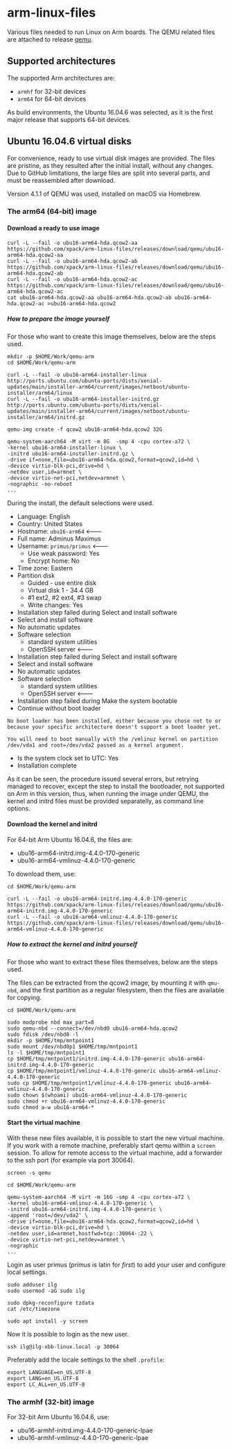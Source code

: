 # arm-linux-files

Various files needed to run Linux on Arm boards. The QEMU related files 
are attached to release [qemu](https://github.com/xpack/arm-linux-files/releases/tag/qemu).

## Supported architectures

The supported Arm architectures are:

- `armhf` for 32-bit devices
- `arm64` for 64-bit devices

As build environments, the Ubuntu 16.04.6 was selected, as it is the first
major release that supports 64-bit devices.

## Ubuntu 16.04.6 virtual disks

For convenience, ready to use virtual disk images are provided. The files
are pristine, as they resulted after the initial install, without any
changes. 
Due to GitHub limitations, the large files are split into several parts,
and must be reassembled after download.

Version 4.1.1 of QEMU was used, installed on macOS via Homebrew.

### The arm64 (64-bit) image

#### Download a ready to use image

```console
curl -L --fail -o ubu16-arm64-hda.qcow2-aa https://github.com/xpack/arm-linux-files/releases/download/qemu/ubu16-arm64-hda.qcow2-aa
curl -L --fail -o ubu16-arm64-hda.qcow2-ab https://github.com/xpack/arm-linux-files/releases/download/qemu/ubu16-arm64-hda.qcow2-ab
curl -L --fail -o ubu16-arm64-hda.qcow2-ac https://github.com/xpack/arm-linux-files/releases/download/qemu/ubu16-arm64-hda.qcow2-ac
cat ubu16-arm64-hda.qcow2-aa ubu16-arm64-hda.qcow2-ab ubu16-arm64-hda.qcow2-ac >ubu16-arm64-hda.qcow2
```

##### How to prepare the image yourself

For those who want to create this image themselves, below are the
steps used.

```console
mkdir -p $HOME/Work/qemu-arm
cd $HOME/Work/qemu-arm

curl -L --fail -o ubu16-arm64-installer-linux http://ports.ubuntu.com/ubuntu-ports/dists/xenial-updates/main/installer-arm64/current/images/netboot/ubuntu-installer/arm64/linux
curl -L --fail -o ubu16-arm64-installer-initrd.gz http://ports.ubuntu.com/ubuntu-ports/dists/xenial-updates/main/installer-arm64/current/images/netboot/ubuntu-installer/arm64/initrd.gz

qemu-img create -f qcow2 ubu16-arm64-hda.qcow2 32G

qemu-system-aarch64 -M virt -m 8G  -smp 4 -cpu cortex-a72 \
-kernel ubu16-arm64-installer-linux \
-initrd ubu16-arm64-installer-initrd.gz \
-drive if=none,file=ubu16-arm64-hda.qcow2,format=qcow2,id=hd \
-device virtio-blk-pci,drive=hd \
-netdev user,id=armnet \
-device virtio-net-pci,netdev=armnet \
-nographic -no-reboot
...
```

During the install, the default selections were used. 

- Language: English
- Country: United States
- Hostname: `ubu16-arm64` <---
- Full name: Adminus Maximus
- Username: `primus/primus` <---
	- Use weak password: Yes
	- Encrypt home: No
- Time zone: Eastern
- Partition disk
	- Guided - use entire disk
	- Virtual disk 1 - 34.4 GB
	- #1 ext2, #2 ext4, #3 swap
	- Write changes: Yes
- Installation step failed during Select and install software
- Select and install software
- No automatic updates
- Software selection
	- standard system utilities
	- OpenSSH server <---
- Installation step failed during Select and install software
- Select and install software
- No automatic updates
- Software selection
	- standard system utilities
	- OpenSSH server <---
- Installation step failed during Make the system bootable
- Continue without boot loader

```
No boot loader has been installed, either because you chose not to or 
because your specific architecture doesn't support a boot loader yet. 
                                                                      
You will need to boot manually with the /vmlinuz kernel on partition  
/dev/vda1 and root=/dev/vda2 passed as a kernel argument.             
```

- Is the system clock set to UTC: Yes
- Installation complete

As it can be seen, the procedure issued several errors, but retrying
managed to recover, except the step to install the bootloader, not
supported on Arm in this version, thus, when running the image under
QEMU, the kernel and initrd files must be provided separatelly, as 
command line options.

#### Download the kernel and initrd

For 64-bit Arm Ubuntu 16.04.6, the files are:

- ubu16-arm64-initrd.img-4.4.0-170-generic
- ubu16-arm64-vmlinuz-4.4.0-170-generic

To download them, use:

```console
cd $HOME/Work/qemu-arm

curl -L --fail -o ubu16-arm64-initrd.img-4.4.0-170-generic https://github.com/xpack/arm-linux-files/releases/download/qemu/ubu16-arm64-initrd.img-4.4.0-170-generic
curl -L --fail -o ubu16-arm64-vmlinuz-4.4.0-170-generic https://github.com/xpack/arm-linux-files/releases/download/qemu/ubu16-arm64-vmlinuz-4.4.0-170-generic
```

##### How to extract the kernel and initrd yourself

For those who want to extract these files themselves, below are the
steps used.

The files can be extracted from the qcow2 image, by mounting it with 
`qmu-nbd`, and the first partition as a regular filesystem, then the 
files are available for copying.

```console
cd $HOME/Work/qemu-arm

sudo modprobe nbd max_part=8
sudo qemu-nbd --connect=/dev/nbd0 ubu16-arm64-hda.qcow2
sudo fdisk /dev/nbd0 -l
mkdir -p $HOME/tmp/mntpoint1
sudo mount /dev/nbd0p1 $HOME/tmp/mntpoint1
ls -l $HOME/tmp/mntpoint1
cp $HOME/tmp/mntpoint1/initrd.img-4.4.0-170-generic ubu16-arm64-initrd.img-4.4.0-170-generic
cp $HOME/tmp/mntpoint1/vmlinuz-4.4.0-170-generic ubu16-arm64-vmlinuz-4.4.0-170-generic
sudo cp $HOME/tmp/mntpoint1/vmlinuz-4.4.0-170-generic ubu16-arm64-vmlinuz-4.4.0-170-generic
sudo chown $(whoami) ubu16-arm64-vmlinuz-4.4.0-170-generic
sudo chmod +r ubu16-arm64-vmlinuz-4.4.0-170-generic
sudo chmod a-w ubu16-arm64-*
```

#### Start the virtual machine

With these new files available, it is possible to start the new virtual 
machine. If you work with a remote machine, preferably start qemu within
a `screen` session. To allow for remote access to the virtual machine, 
add a forwarder to the ssh port (for example via port 30064).

```console
screen -s qemu

cd $HOME/Work/qemu-arm

qemu-system-aarch64 -M virt -m 16G -smp 4 -cpu cortex-a72 \
-kernel ubu16-arm64-vmlinuz-4.4.0-170-generic \
-initrd ubu16-arm64-initrd.img-4.4.0-170-generic \
-append 'root=/dev/vda2' \
-drive if=none,file=ubu16-arm64-hda.qcow2,format=qcow2,id=hd \
-device virtio-blk-pci,drive=hd \
-netdev user,id=armnet,hostfwd=tcp::30064-:22 \
-device virtio-net-pci,netdev=armnet \
-nographic
...
```

Login as user primus (_primus_ is latin for _first_) to add your user
and configure local settings.

```console
sudo adduser ilg
sudo usermod -aG sudo ilg

sudo dpkg-reconfigure tzdata
cat /etc/timezone

sudo apt install -y screen
```

Now it is possible to login as the new user.

```console
ssh ilg@ilg-xbb-linux.local -p 30064
```

Preferably add the locale settings to the shell `.profile`:

```console
export LANGUAGE=en_US.UTF-8
export LANG=en_US.UTF-8
export LC_ALL=en_US.UTF-8
```

### The armhf (32-bit) image

For 32-bit Arm Ubuntu 16.04.6, use:

- ubu16-armhf-initrd.img-4.4.0-170-generic-lpae
- ubu16-armhf-vmlinuz-4.4.0-170-generic-lpae




